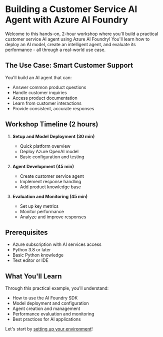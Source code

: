 # Building a Customer Service AI Agent with Azure AI Foundry

Welcome to this hands-on, 2-hour workshop where you'll build a practical customer service AI agent using Azure AI Foundry! You'll learn how to deploy an AI model, create an intelligent agent, and evaluate its performance - all through a real-world use case.

## The Use Case: Smart Customer Support

You'll build an AI agent that can:
- Answer common product questions
- Handle customer inquiries
- Access product documentation
- Learn from customer interactions
- Provide consistent, accurate responses

## Workshop Timeline (2 hours)

1. **Setup and Model Deployment (30 min)**
   - Quick platform overview
   - Deploy Azure OpenAI model
   - Basic configuration and testing

2. **Agent Development (45 min)**
   - Create customer service agent
   - Implement response handling
   - Add product knowledge base

3. **Evaluation and Monitoring (45 min)**
   - Set up key metrics
   - Monitor performance
   - Analyze and improve responses

## Prerequisites

- Azure subscription with AI services access
- Python 3.8 or later
- Basic Python knowledge
- Text editor or IDE

## What You'll Learn

Through this practical example, you'll understand:
- How to use the AI Foundry SDK
- Model deployment and configuration
- Agent creation and management
- Performance evaluation and monitoring
- Best practices for AI applications

Let's start by [setting up your environment](introduction/overview.md)!
